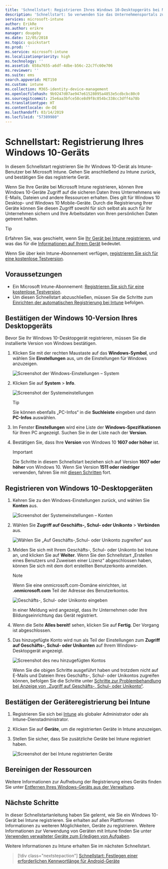 ```yaml
---
title: 'Schnellstart: Registrieren Ihres Windows 10-Desktopgeräts bei Microsoft Intune'
description: 'Schnellstart: So verwenden Sie das Unternehmensportals zum Registrieren Ihres Windows 10-Desktopgeräts bei Microsoft Intune.'
services: microsoft-intune
author: ErikRe
ms.author: erikre
manager: dougeby
ms.date: 12/05/2018
ms.topic: quickstart
ms.prod: ''
ms.service: microsoft-intune
ms.localizationpriority: high
ms.technology: ''
ms.assetid: 658a7655-a6df-4dbe-b56c-22c7fc60e706
ms.reviewer: ''
ms.suite: ems
search.appverid: MET150
ms.custom: intune
ms.collection: M365-identity-device-management
ms.openlocfilehash: 9b9247d07ae947e61528095a4853e5cdbcbc80c0
ms.sourcegitcommit: 25e6aa3bfce58ce8d9f8c054bc338cc3dff4a78b
ms.translationtype: HT
ms.contentlocale: de-DE
ms.lasthandoff: 03/14/2019
ms.locfileid: "57389980"
---
```

# <a name="quickstart-enroll-your-windows-10-device"></a>Schnellstart: Registrierung Ihres Windows 10-Geräts

In diesem Schnellstart registrieren Sie Ihr Windows 10-Gerät als Intune-Benutzer bei Microsoft Intune. Gehen Sie anschließend zu Intune zurück, und bestätigen Sie das registrierte Gerät.

Wenn Sie Ihre Geräte bei Microsoft Intune registrieren, können Ihre Windows 10-Geräte Zugriff auf die sicheren Daten Ihres Unternehmens wie E-Mails, Dateien und andere Ressourcen erhalten. Dies gilt für Windows 10 Desktop- und Windows 10 Mobile-Geräte. Durch die Registrierung Ihrer Geräte können Sie diesen Zugriff sowohl für sich selbst als auch für Ihr Unternehmen sichern und Ihre Arbeitsdaten von Ihren persönlichen Daten getrennt halten.

> [!TIP]
> Erfahren Sie, was geschieht, wenn Sie [Ihr Gerät bei Intune registrieren](/intune-user-help/what-happens-if-you-install-the-company-portal-app-and-enroll-your-device-in-intune-windows), und was das für die [Informationen auf Ihrem Gerät](/intune-user-help/what-info-can-your-company-see-when-you-enroll-your-device-in-intune) bedeutet.

Wenn Sie über kein Intune-Abonnement verfügen, [registrieren Sie sich für eine kostenlose Testversion](free-trial-sign-up.md).

## <a name="prerequisites"></a>Voraussetzungen

- Ein Microsoft Intune-Abonnement: [Registrieren Sie sich für eine kostenlose Testversion](free-trial-sign-up.md).
- Um diesen Schnellstart abzuschließen, müssen Sie die Schritte zum [Einrichten der automatischen Registrierung bei Intune](quickstart-setup-auto-enrollment.md) befolgen.

## <a name="confirm-your-windows-10-desktop-version"></a>Bestätigen der Windows 10-Version Ihres Desktopgeräts

Bevor Sie Ihr Windows 10-Desktopgerät registrieren, müssen Sie die installierte Version von Windows bestätigen.

1. Klicken Sie mit der rechten Maustaste auf das **Windows-Symbol**, und wählen Sie **Einstellungen** aus, um die Einstellungen für Windows anzuzeigen.

   ![Screenshot der Windows-Einstellungen – System](media/quickstart-enroll-windows-device/quickstart-enroll-windows-device-01.png)

2. Klicken Sie auf **System** > **Info**. 

   ![Screenshot der Systemeinstellungen](media/quickstart-enroll-windows-device/quickstart-enroll-windows-device-02.png)

    > [!TIP]
    > Sie können ebenfalls „PC-Infos“ in die **Suchleiste** eingeben und dann **PC-Infos** auswählen.

3. Im Fenster **Einstellungen** wird eine Liste der **Windows-Spezifikationen** für Ihren PC angezeigt. Suchen Sie in der Liste nach der **Version**.

4. Bestätigen Sie, dass Ihre **Version** von Windows 10 **1607 oder höher** ist.

    > [!IMPORTANT]
    > Die Schritte in diesem Schnellstart beziehen sich auf Version **1607 oder höher** von Windows 10. Wenn Sie Version **1511 oder niedriger** verwenden, fahren Sie mit [diesen Schritten](/intune-user-help/enroll-windows-10-device.md) fort.  

## <a name="enroll-windows-10-desktop"></a>Registrieren von Windows 10-Desktopgeräten

1. Kehren Sie zu den Windows-Einstellungen zurück, und wählen Sie **Konten** aus.

   ![Screenshot der Systemeinstellungen – Konten](media/quickstart-enroll-windows-device/quickstart-enroll-windows-device-03.png)

2. Wählen Sie **Zugriff auf Geschäfts-, Schul- oder Unikonto** > **Verbinden** aus.

    ![Wählen Sie „Auf Geschäfts-,Schul- oder Unikonto zugreifen“ aus](media/quickstart-enroll-windows-device/quickstart-enroll-windows-device-04.png)

3. Melden Sie sich mit Ihrem Geschäfts-, Schul- oder Unikonto bei Intune an, und klicken Sie auf **Weiter**. Wenn Sie den Schnellstart „Erstellen eines Benutzers und Zuweisen einer Lizenz“ abgeschlossen haben, können Sie sich mit dem dort erstellten Benutzerkonto anmelden.

    > [!NOTE]
    > Wenn Sie eine onmicrosoft.com-Domäne einrichten, ist **.onmicrosoft.com** Teil der Adresse des Benutzerkontos. 

   ![Geschäfts-, Schul- oder Unikonto eingeben](media/quickstart-enroll-windows-device/quickstart-enroll-windows-device-05.png)

    In einer Meldung wird angezeigt, dass Ihr Unternehmen oder Ihre Bildungseinrichtung das Gerät registriert.

4. Wenn die Seite **Alles bereit!** sehen, klicken Sie auf **Fertig**. Der Vorgang ist abgeschlossen.

5. Das hinzugefügte Konto wird nun als Teil der Einstellungen zum **Zugriff auf Geschäfts-, Schul- oder Unikonten** auf Ihrem Windows-Desktopgerät angezeigt.

   ![Screenshot des neu hinzugefügten Kontos](media/quickstart-enroll-windows-device/quickstart-enroll-windows-device-06.png)

    Wenn Sie die obigen Schritte ausgeführt haben und trotzdem nicht auf E-Mails und Dateien Ihres Geschäfts-, Schul- oder Unikontos zugreifen können, befolgen Sie die Schritte unter [Schritte zur Problembehandlung bei Anzeige von „Zugriff auf Geschäfts-, Schul- oder Unikonto“](/intune-user-help/troubleshoot-your-windows-10-device-windows#troubleshooting-steps-to-follow-if-you-see-access-work-or-school).

## <a name="confirm-your-device-enrollment-in-intune"></a>Bestätigen der Geräteregistrierung bei Intune

1. Registrieren Sie sich bei [Intune](https://aka.ms/intuneportal) als globaler Administrator oder als Intune-Dienstadministrator.
2. Klicken Sie auf **Geräte**, um die registrierten Geräte in Intune anzuzeigen.
3. Stellen Sie sicher, dass Sie zusätzliche Geräte bei Intune registriert haben.

   ![Screenshot der bei Intune registrierten Geräte](media/quickstart-enroll-windows-device/quickstart-enroll-windows-device-07.png)

## <a name="clean-up-resources"></a>Bereinigen der Ressourcen

Weitere Informationen zur Aufhebung der Registrierung eines Geräts finden Sie unter [Entfernen Ihres Windows-Geräts aus der Verwaltung](/intune-user-help/unenroll-your-device-from-intune-windows).

## <a name="next-steps"></a>Nächste Schritte

In dieser Schnellstartanleitung haben Sie gelernt, wie Sie ein Windows 10-Gerät bei Intune registrieren. Sie erhalten auf allen Plattformen Informationen zu weiteren Möglichkeiten, Geräte zu registrieren. Weitere Informationen zur Verwendung von Geräten mit Intune finden Sie unter [Verwenden verwalteter Geräte zum Erledigen von Aufgaben](/intune-user-help/use-managed-devices-to-get-work-done).

Weitere Informationen zu Intune erhalten Sie im nächsten Schnellstart.

> [!div class="nextstepaction"]
> [Schnellstart: Festlegen einer erforderlichen Kennwortlänge für Android-Geräte](quickstart-set-password-length-android.md)
